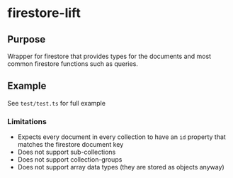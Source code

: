 # firestore-lift

## Purpose

Wrapper for firestore that provides types for the documents and most common firestore functions such as queries.

## Example

See `test/test.ts` for full example


### Limitations

* Expects every document in every collection to have an `id` property that matches the firestore document key
* Does not support sub-collections
* Does not support collection-groups
* Does not support array data types (they are stored as objects anyway)
